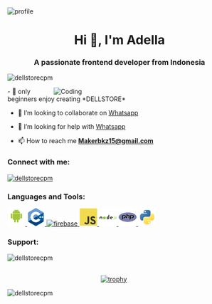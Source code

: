 <img align="center" alt="profile" width="500" src="https://im.ezgif.com/tmp/ezgif-1-b363a37ed2.gif">
<h1 align="center">Hi 👋, I'm Adella</h1>
<h3 align="center">A passionate frontend developer from Indonesia</h3>

<p align="left"> <img src="https://komarev.com/ghpvc/?username=dellstorecpm&label=Profile%20views&color=0e75b6&style=flat" alt="dellstorecpm" /> </p>

<img align="right" alt="Coding" width="400" src="https://media.tenor.com/rePDfDWO3XoAAAAd/hacking.gif">
- 🔭 only beginners enjoy creating *DELLSTORE*

- 👯 I’m looking to collaborate on [Whatsapp](https://wa.me/+6285953890866)

- 🤝 I’m looking for help with [Whatsapp](https://wa.me/+6285953890866)

- 📫 How to reach me **Makerbkz15@gmail.com**

<h3 align="left">Connect with me:</h3>
<p align="left">
<a href="https://instagram.com/dellstorecpm" target="blank"><img align="center" src="https://media.tenor.com/aCp70-I4zIkAAAAC/instagram-logo.gif " alt="dellstorecpm" height="30" width="40" /></a>
</p>

<h3 align="left">Languages and Tools:</h3>
<p align="left"> <a href="https://developer.android.com" target="_blank" rel="noreferrer"> <img src="https://raw.githubusercontent.com/devicons/devicon/master/icons/android/android-original-wordmark.svg" alt="android" width="40" height="40"/> </a> <a href="https://www.w3schools.com/cpp/" target="_blank" rel="noreferrer"> <img src="https://raw.githubusercontent.com/devicons/devicon/master/icons/cplusplus/cplusplus-original.svg" alt="cplusplus" width="40" height="40"/> </a> <a href="https://firebase.google.com/" target="_blank" rel="noreferrer"> <img src="https://www.vectorlogo.zone/logos/firebase/firebase-icon.svg" alt="firebase" width="40" height="40"/> </a> <a href="https://developer.mozilla.org/en-US/docs/Web/JavaScript" target="_blank" rel="noreferrer"> <img src="https://raw.githubusercontent.com/devicons/devicon/master/icons/javascript/javascript-original.svg" alt="javascript" width="40" height="40"/> </a> <a href="https://nodejs.org" target="_blank" rel="noreferrer"> <img src="https://raw.githubusercontent.com/devicons/devicon/master/icons/nodejs/nodejs-original-wordmark.svg" alt="nodejs" width="40" height="40"/> </a> <a href="https://www.php.net" target="_blank" rel="noreferrer"> <img src="https://raw.githubusercontent.com/devicons/devicon/master/icons/php/php-original.svg" alt="php" width="40" height="40"/> </a> <a href="https://www.python.org" target="_blank" rel="noreferrer"> <img src="https://raw.githubusercontent.com/devicons/devicon/master/icons/python/python-original.svg" alt="python" width="40" height="40"/> </a> </p>


<h3 align="left">Support:</h3>
<p><a href="https://www.buymeacoffee.com/dellstorecpm"> <img align="left" src="https://cdn.buymeacoffee.com/buttons/v2/default-yellow.png" height="50" width="210" alt="dellstorecpm" /></a></p><br><br>

[![trophy](https://github-profile-trophy.vercel.app/?username=ryo-ma)](https://github.com/dellstorecpm/)
<p><img align="left" src="https://github-readme-stats.vercel.app/api/top-langs?username=ryo-ma&show_icons=true&locale=en&layout=compact" alt="dellstorecpm"(https://github.com/dellstorecpm/)/></p>

